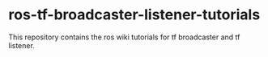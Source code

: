 # ros-tf-broadcaster-listener-tutorials
This repository contains the ros wiki tutorials for tf broadcaster and tf listener.
